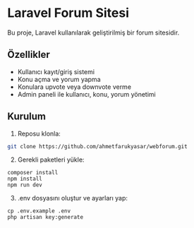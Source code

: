 # Laravel Forum Sitesi

Bu proje, Laravel kullanılarak geliştirilmiş bir forum sitesidir.

## Özellikler

- Kullanıcı kayıt/giriş sistemi
- Konu açma ve yorum yapma
- Konulara upvote veya downvote verme
- Admin paneli ile kullanıcı, konu, yorum yönetimi

## Kurulum

1. Reposu klonla:
```bash
git clone https://github.com/ahmetfarukyasar/webforum.git
```
2. Gerekli paketleri yükle:
```
composer install
npm install
npm run dev
```
3. .env dosyasını oluştur ve ayarları yap:
```
cp .env.example .env
php artisan key:generate
```
